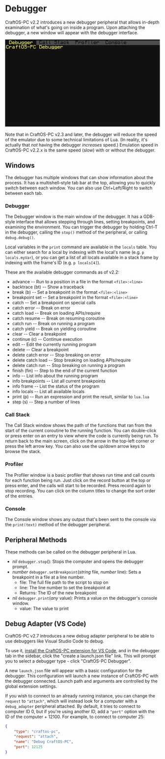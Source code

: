 # Debugger
CraftOS-PC v2.2 introduces a new debugger peripheral that allows in-depth examination of what's going on inside a program. Upon attaching the debugger, a new window will appear with the debugger interface.

![Debugger](../images/debugger.png)

Note that in CraftOS-PC v2.3 and later, the debugger will reduce the speed of the emulator due to some technical limitations of Lua. (In reality, it's actually that *not* having the debugger *increases* speed.) Emulation speed in CraftOS-PC v2.2.x is the same speed (slow) with or without the debugger.

## Windows
The debugger has multiple windows that can show information about the process. It has a multishell-style tab bar at the top, allowing you to quickly switch between each window. You can also use Ctrl+Left/Right to switch between each tab.

### Debugger
The Debugger window is the main window of the debugger. It has a GDB-style interface that allows stepping through lines, setting breakpoints, and examining the environment. You can trigger the debugger by holding Ctrl-T in the debugger, calling the `stop()` method of the peripheral, or calling `debug.debug()`.

Local variables in the `print` command are available in the `locals` table. You can either search for a local by indexing with the local's name (e.g. `p locals.myVar`), or you can get a list of all locals available in a stack frame by indexing with the frame's ID (e.g. `p locals[4]`).

These are the available debugger commands as of v2.2:
* advance -- Run to a position in a file in the format `<file>:<line>`
* backtrace (bt) -- Show a traceback
* break (b) -- Set a breakpoint in the format `<file>:<line>`
* breakpoint set -- Set a breakpoint in the format `<file>:<line>`
* catch -- Set a breakpoint on special calls
* catch error -- Break on error
* catch load -- Break on loading APIs/require
* catch resume -- Break on resuming coroutine
* catch run -- Break on running a program
* catch yield -- Break on yielding coroutine
* clear -- Clear a breakpoint
* continue (c) -- Continue execution
* edit -- Edit the currently running program
* delete -- Clear a breakpoint
* delete catch error -- Stop breaking on error
* delete catch load -- Stop breaking on loading APIs/require
* delete catch run -- Stop breaking on running a program
* finish (fin) -- Step to the end of the current function
* info -- List info about the running program
* info breakpoints -- List all current breakpoints
* info frame -- List the status of the program
* info locals -- List all available locals
* print (p) -- Run an expression and print the result, similar to `lua.lua`
* step (s) -- Step a number of lines

### Call Stack
The Call Stack window shows the path of the functions that ran from the start of the current coroutine to the running function. You can double-click or press enter on an entry to view where the code is currently being run. To return back to the main screen, click on the arrow in the top-left corner or press the left arrow key. You can also use the up/down arrow keys to browse the stack.

### Profiler
The Profiler window is a basic profiler that shows run time and call counts for each function being run. Just click on the record button at the top or press enter, and the calls will start to be recorded. Press record again to stop recording. You can click on the column titles to change the sort order of the entries.

### Console
The Console window shows any output that's been sent to the console via the `print(text)` method of the debugger peripheral.

## Peripheral Methods
These methods can be called on the debugger peripheral in Lua.

* *nil* `debugger.stop`(): Stops the computer and opens the debugger prompt.
* *number* `debugger.setBreakpoint`(*string* file, *number* line): Sets a breakpoint in a file at a line number.
  * file: The full file path to the script to stop on
  * line: The line number to set the breakpoint at
  * Returns: The ID of the new breakpoint
* *nil* `debugger.print`(*any* value): Prints a value on the debugger's console window.
  * value: The value to print

## Debug Adapter (VS Code)
CraftOS-PC v2.7 introduces a new debug adapter peripheral to be able to use debuggers like Visual Studio Code to debug.

To use it, [install the CraftOS-PC extension for VS Code](https://marketplace.visualstudio.com/items?itemName=jackmacwindows.craftos-pc), and in the debugger tab in the sidebar, click the "create a launch.json file" link. This will prompt you to select a debugger type - click "CraftOS-PC Debugger".

A new `launch.json` file will appear with a basic configuration for the debugger. This configuration will launch a new instance of CraftOS-PC with the debugger connected. Launch path and arguments are controlled by the global extension settings.

If you wish to connect to an already running instance, you can change the `request` to `"attach"`, which will instead look for a computer with a `debug_adapter` peripheral attached. By default, it tries to connect to computer ID 0, but if you're using another ID, add a `"port"` option with the ID of the computer + 12100. For example, to connect to computer 25:

```json
{
    "type": "craftos-pc",
    "request": "attach",
    "name": "Debug CraftOS-PC",
    "port": 12125
}
```
